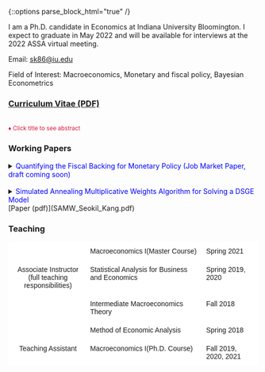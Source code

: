 {::options parse_block_html="true" /}



I am a Ph.D. candidate in Economics at Indiana University Bloomington. I expect to graduate in May 2022 and will be available for interviews at the 2022 ASSA virtual meeting.

Email: sk86@iu.edu

Field of Interest: Macroeconomics, Monetary and fiscal policy, Bayesian Econometrics

### [Curriculum Vitae (PDF)](CV_Kang.pdf)

<br>
<font color="crimson"><small>&diams; Click title to see abstract</small></font>

### Working Papers
<details>
  <summary markdown="span"><font color="blue">Quantifying the Fiscal Backing for Monetary Policy (Job Market Paper, draft coming soon)</font></summary>
    
  | **Abstract**          |
  |:---------------------------|
  | Successful inflation targeting requires fiscal policy to adjust the primary surplus path to meet the changes in the market value of government debt due to monetary policy shocks. In this paper, I estimate the response of primary surpluses to a monetary policy shock and examine whether such a response is present in data, as suggested by the theory of monetary-fiscal policy interaction. The U.S. data estimates capture the primary surpluses response, but with some shortage compared to what the theory prescribes. This result indicates that while the U.S. monetary policy has pinned down the price level, there is room for improvement with sufficient fiscal backing. I document that the necessity of primary surplus response to monetary policy shocks results from the dominant discount rate effect from the empirical perspective.
  
 </details>
 
 <br> 
 
 <details>
  <summary markdown="span"><font color="blue">Simulated Annealing Multiplicative Weights Algorithm for Solving a DSGE Model</font></summary>
    
  | **Abstract**          |
  |:---------------------------|
  | This paper introduces a simulation-based adaptive algorithm to solve a DSGE model with a large state space, namely the curse of dimensionality. It aims to generate a stationary distribution over policy space which is concentrated on the optimal policy. The key strategy is to construct a finite policy space of heuristic policies. To update the distribution over policy space, the method adopts on-line computation via iterative simulation with emphasis on rolling-horizon control to foster the speed of algorithm. Subsequently, I deliver that the algorithm achieves theoretical convergence to the optimal value function and the stationary distribution over policy space is concentrated on the optimal policy. Application to solve the simple two-period RBC model follows as a sample exercise. The result shows the performance is desirable within the feasible number of iterations and size of restricted policy space respectively.
  
 </details>
[Paper (pdf)](SAMW_Seokil_Kang.pdf)
<br>

### Teaching
<style type="text/css">
.tg  {border-collapse:collapse;border-spacing:0;}
.tg td{border-color:black;border-style:solid;border-width:1px;font-family:Arial, sans-serif;font-size:14px;
  overflow:hidden;padding:10px 5px;word-break:normal;}
.tg th{border-color:black;border-style:solid;border-width:1px;font-family:Arial, sans-serif;font-size:14px;
  font-weight:normal;overflow:hidden;padding:10px 5px;word-break:normal;}
.tg .tg-oe15{background-color:#ffffff;border-color:#ffffff;text-align:left;vertical-align:top}
.tg .tg-wk8r{background-color:#ffffff;border-color:#ffffff;text-align:center;vertical-align:top}
</style>
<table class="tg">
<thead>
  <tr>
    <td class="tg-wk8r"></td>
    <td class="tg-oe15">Macroeconomics I(Master Course)</td>
    <td class="tg-oe15">Spring 2021</td>
  </tr>
</thead>
<tbody>
  <tr>
    <td class="tg-wk8r">Associate Instructor<br>(full teaching responsibilities)</td>
    <td class="tg-oe15">Statistical Analysis for Business and Economics</td>
    <td class="tg-oe15">Spring 2019, 2020</td>
  </tr>
  <tr>
    <td class="tg-wk8r"></td>
    <td class="tg-oe15">Intermediate Macroeconomics Theory</td>
    <td class="tg-oe15">Fall 2018</td>
  </tr>
  <tr>
    <td class="tg-wk8r"></td>
    <td class="tg-oe15">Method of Economic Analysis</td>
    <td class="tg-oe15">Spring 2018</td>
  </tr>
  <tr>
    <td class="tg-wk8r">Teaching Assistant</td>
    <td class="tg-oe15">Macroeconomics I(Ph.D. Course)</td>
    <td class="tg-oe15">Fall 2019, 2020, 2021</td>
  </tr>
</tbody>
</table>
